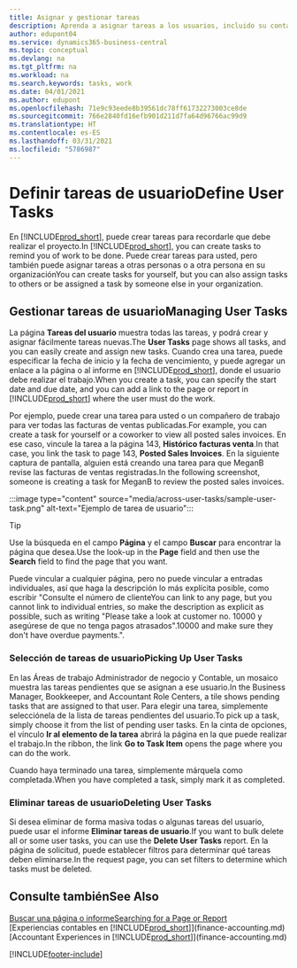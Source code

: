 ```yaml
---
title: Asignar y gestionar tareas
description: Aprenda a asignar tareas a los usuarios, incluido su contador, en Business Central, y cómo seleccionar y completar las tareas.
author: edupont04
ms.service: dynamics365-business-central
ms.topic: conceptual
ms.devlang: na
ms.tgt_pltfrm: na
ms.workload: na
ms.search.keywords: tasks, work
ms.date: 04/01/2021
ms.author: edupont
ms.openlocfilehash: 71e9c93eede8b39561dc78ff61732273003ce8de
ms.sourcegitcommit: 766e2840fd16efb901d211d7fa64d96766ac99d9
ms.translationtype: HT
ms.contentlocale: es-ES
ms.lasthandoff: 03/31/2021
ms.locfileid: "5786987"
---
```

# <a name="define-user-tasks"></a><span data-ttu-id="b091f-103">Definir tareas de usuario</span><span class="sxs-lookup"><span data-stu-id="b091f-103">Define User Tasks</span></span>

<span data-ttu-id="b091f-104">En [!INCLUDE[prod_short](includes/prod_short.md)], puede crear tareas para recordarle que debe realizar el proyecto.</span><span class="sxs-lookup"><span data-stu-id="b091f-104">In [!INCLUDE[prod_short](includes/prod_short.md)], you can create tasks to remind you of work to be done.</span></span> <span data-ttu-id="b091f-105">Puede crear tareas para usted, pero también puede asignar tareas a otras personas o a otra persona en su organización</span><span class="sxs-lookup"><span data-stu-id="b091f-105">You can create tasks for yourself, but you can also assign tasks to others or be assigned a task by someone else in your organization.</span></span>  

## <a name="managing-user-tasks"></a><span data-ttu-id="b091f-106">Gestionar tareas de usuario</span><span class="sxs-lookup"><span data-stu-id="b091f-106">Managing User Tasks</span></span>

<span data-ttu-id="b091f-107">La página **Tareas del usuario** muestra todas las tareas, y podrá crear y asignar fácilmente tareas nuevas.</span><span class="sxs-lookup"><span data-stu-id="b091f-107">The **User Tasks** page shows all tasks, and you can easily create and assign new tasks.</span></span> <span data-ttu-id="b091f-108">Cuando crea una tarea, puede especificar la fecha de inicio y la fecha de vencimiento, y puede agregar un enlace a la página o al informe en [!INCLUDE[prod_short](includes/prod_short.md)], donde el usuario debe realizar el trabajo.</span><span class="sxs-lookup"><span data-stu-id="b091f-108">When you create a task, you can specify the start date and due date, and you can add a link to the page or report in [!INCLUDE[prod_short](includes/prod_short.md)] where the user must do the work.</span></span>  

<span data-ttu-id="b091f-109">Por ejemplo, puede crear una tarea para usted o un compañero de trabajo para ver todas las facturas de ventas publicadas.</span><span class="sxs-lookup"><span data-stu-id="b091f-109">For example, you can create a task for yourself or a coworker to view all posted sales invoices.</span></span> <span data-ttu-id="b091f-110">En ese caso, vincule la tarea a la página 143, **Histórico facturas venta**.</span><span class="sxs-lookup"><span data-stu-id="b091f-110">In that case, you link the task to page 143, **Posted Sales Invoices**.</span></span> <span data-ttu-id="b091f-111">En la siguiente captura de pantalla, alguien está creando una tarea para que MeganB revise las facturas de ventas registradas.</span><span class="sxs-lookup"><span data-stu-id="b091f-111">In the following screenshot, someone is creating a task for MeganB to review the posted sales invoices.</span></span>  

:::image type="content" source="media/across-user-tasks/sample-user-task.png" alt-text="Ejemplo de tarea de usuario":::

> [!TIP]  
> <span data-ttu-id="b091f-113">Use la búsqueda en el campo **Página** y el campo **Buscar** para encontrar la página que desea.</span><span class="sxs-lookup"><span data-stu-id="b091f-113">Use the look-up in the **Page** field and then use the **Search** field to find the page that you want.</span></span>  
>
> <span data-ttu-id="b091f-114">Puede vincular a cualquier página, pero no puede vincular a entradas individuales, así que haga la descripción lo más explícita posible, como escribir "Consulte el número de cliente</span><span class="sxs-lookup"><span data-stu-id="b091f-114">You can link to any page, but you cannot link to individual entries, so make the description as explicit as possible, such as writing "Please take a look at customer no.</span></span> <span data-ttu-id="b091f-115">10000 y asegúrese de que no tenga pagos atrasados".</span><span class="sxs-lookup"><span data-stu-id="b091f-115">10000 and make sure they don't have overdue payments.".</span></span>

### <a name="picking-up-user-tasks"></a><span data-ttu-id="b091f-116">Selección de tareas de usuario</span><span class="sxs-lookup"><span data-stu-id="b091f-116">Picking Up User Tasks</span></span>

<span data-ttu-id="b091f-117">En las Áreas de trabajo Administrador de negocio y Contable, un mosaico muestra las tareas pendientes que se asignan a ese usuario.</span><span class="sxs-lookup"><span data-stu-id="b091f-117">In the Business Manager, Bookkeeper, and Accountant Role Centers, a tile shows pending tasks that are assigned to that user.</span></span> <span data-ttu-id="b091f-118">Para elegir una tarea, simplemente selecciónela de la lista de tareas pendientes del usuario.</span><span class="sxs-lookup"><span data-stu-id="b091f-118">To pick up a task, simply choose it from the list of pending user tasks.</span></span> <span data-ttu-id="b091f-119">En la cinta de opciones, el vínculo **Ir al elemento de la tarea** abrirá la página en la que puede realizar el trabajo.</span><span class="sxs-lookup"><span data-stu-id="b091f-119">In the ribbon, the link **Go to Task Item** opens the page where you can do the work.</span></span>  

<span data-ttu-id="b091f-120">Cuando haya terminado una tarea, simplemente márquela como completada.</span><span class="sxs-lookup"><span data-stu-id="b091f-120">When you have completed a task, simply mark it as completed.</span></span>  

### <a name="deleting-user-tasks"></a><span data-ttu-id="b091f-121">Eliminar tareas de usuario</span><span class="sxs-lookup"><span data-stu-id="b091f-121">Deleting User Tasks</span></span>

<span data-ttu-id="b091f-122">Si desea eliminar de forma masiva todas o algunas tareas del usuario, puede usar el informe **Eliminar tareas de usuario**.</span><span class="sxs-lookup"><span data-stu-id="b091f-122">If you want to bulk delete all or some user tasks, you can use the **Delete User Tasks** report.</span></span> <span data-ttu-id="b091f-123">En la página de solicitud, puede establecer filtros para determinar qué tareas deben eliminarse.</span><span class="sxs-lookup"><span data-stu-id="b091f-123">In the request page, you can set filters to determine which tasks must be deleted.</span></span>  

## <a name="see-also"></a><span data-ttu-id="b091f-124">Consulte también</span><span class="sxs-lookup"><span data-stu-id="b091f-124">See Also</span></span>

[<span data-ttu-id="b091f-125">Buscar una página o informe</span><span class="sxs-lookup"><span data-stu-id="b091f-125">Searching for a Page or Report</span></span>](ui-search.md)  
<span data-ttu-id="b091f-126">[Experiencias contables en [!INCLUDE[prod_short](includes/prod_short.md)]](finance-accounting.md)</span><span class="sxs-lookup"><span data-stu-id="b091f-126">[Accountant Experiences in [!INCLUDE[prod_short](includes/prod_short.md)]](finance-accounting.md)</span></span>  


[!INCLUDE[footer-include](includes/footer-banner.md)]